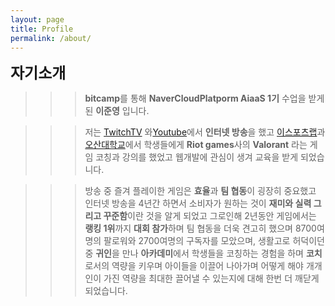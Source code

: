 ```yaml
---
layout: page
title: Profile
permalink: /about/
---
```


<span style="font-size:24px;">**자기소개**</span>
>>> **bitcamp**를 통해 **NaverCloudPlatporm AiaaS 1기** 수업을 받게된 **이준영** 입니다.

>>>저는 [TwitchTV](HTTPS://WWW.Twitch.tv/Twitch_Melon_) 와[Youtube](https://www.youtube.com/channel/UCDiU10g3Xk0JpP3YF2PYqiw)에서 **인터넷 방송**을 했고  [이스포츠랩](https://esportslab.kr/)과 [오산대학교](HTTPS://www.osan.ac.kr/?menuno=127)에서 학생들에게 **Riot games**사의 **Valorant** 라는 게임 코칭과 강의를 했었고 웹개발에 관심이 생겨 교육을 받게 되었습니다.

>>>방송 중 즐겨 플레이한 게임은 **효율**과 **팀 협동**이 굉장히 중요했고 인터넷 방송을 4년간 하면서 소비자가 원하는 것이 **재미와 실력 그리고 꾸준함**이란 것을 알게 되었고 그로인해 2년동안 게임에서는 **랭킹 1위**까지 **대회 참가**하며 팀 협동을 더욱 견고히 했으며 8700여명의 팔로워와 2700여명의 구독자를 모았으며, 생활고로 허덕이던 중 **귀인**을 만나 **아카데미**에서 학생들을 코칭하는 경험을 하며 **코치**로서의 역량을 키우며 아이들을 이끌어 나아가며 어떻게 해야 개개인이 가진 역량을 최대한 끌어낼 수 있는지에 대해 한번 더 깨닫게 되었습니다.